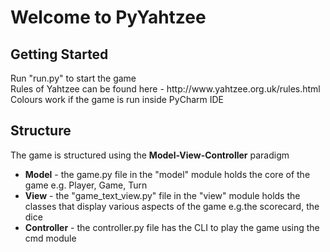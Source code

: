 <html>
<body>
<h1>Welcome to PyYahtzee</h1>
<h2>Getting Started</h2>
<p>
Run "run.py" to start the game<br>
Rules of Yahtzee can be found here - http://www.yahtzee.org.uk/rules.html<br>
Colours work if the game is run inside PyCharm IDE<br>
</p>
<h2>Structure</h2>
<p>The game is structured using the <strong>Model-View-Controller</strong> paradigm<p>
<ul>
<li><strong>Model</strong> - the game.py file in the "model" module holds the core of the game e.g. Player, Game, Turn</li>
<li><strong>View</strong> - the "game_text_view.py" file in the "view" module holds the classes that display various aspects of the game e.g.the scorecard, the dice</li>
<li><strong>Controller</strong> - the controller.py file has the CLI to play the game using the cmd module</li>
</ul>
</body>
</html>
